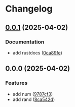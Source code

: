 # Changelog

## [0.0.1](https://github.com/c12i/rp-test/compare/rp-test-v0.0.0...rp-test-v0.0.1) (2025-04-02)


### Documentation

* add rustdocs ([0ca89fe](https://github.com/c12i/rp-test/commit/0ca89fe67821a4d378f975957c59d693289f2ca1))

## 0.0.0 (2025-04-02)


### Features

* add num ([9787cf3](https://github.com/c12i/rp-test/commit/9787cf3ac99e27616c24053240f2e473ef594e75))
* add rand ([8ca542d](https://github.com/c12i/rp-test/commit/8ca542d9ff86c1296a4a8898fd7d305243e978cb))
